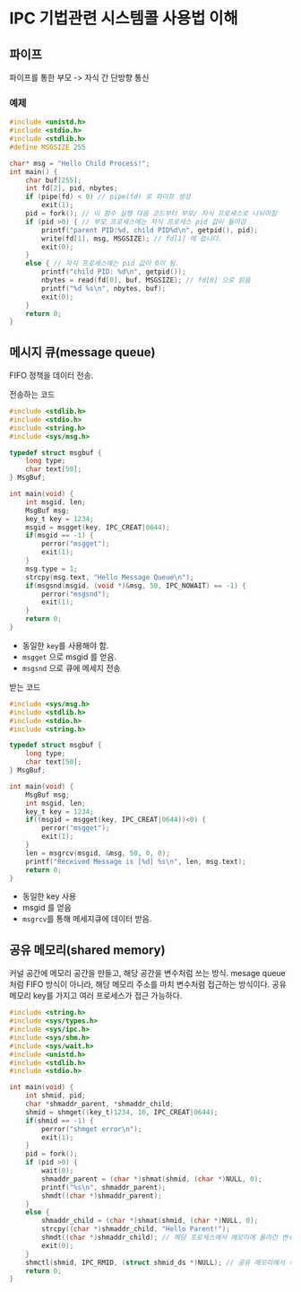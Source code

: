 # IPC 기법관련 시스템콜 사용법 이해

## 파이프

파이프를 통한 부모 -> 자식 간 단방향 통신

### 예제

```c
#include <unistd.h>
#include <stdio.h>
#include <stdlib.h>
#define MSGSIZE 255

char* msg = "Hello Child Process!";
int main() {
    char buf[255];
    int fd[2], pid, nbytes;
    if (pipe(fd) < 0) // pipe(fd) 로 파이프 생성
        exit(1);
    pid = fork(); // 이 함수 실행 다음 코드부터 부모/ 자식 프로세스로 나뉘어짐
    if (pid >0) { // 부모 프로세스에는 자식 프로세스 pid 값이 들어감
        printf("parent PID:%d, child PID%d\n", getpid(), pid);
        write(fd[1], msg, MSGSIZE); // fd[1] 에 씁니다.
        exit(0);
    }
    else { // 자식 프로세스에는 pid 값이 0이 됨.
        printf("child PID: %d\n", getpid());
        nbytes = read(fd[0], buf, MSGSIZE); // fd[0] 으로 읽음
        printf("%d %s\n", nbytes, buf);
        exit(0);
    }
    return 0;
}
```

## 메시지 큐(message queue)

FIFO 정책을 데이터 전송.

전송하는 코드

```c
#include <stdlib.h>
#include <stdio.h>
#include <string.h>
#include <sys/msg.h>

typedef struct msgbuf {
    long type;
    char text[50];
} MsgBuf;

int main(void) {
    int msgid, len;
    MsgBuf msg;
    key_t key = 1234;
    msgid = msgget(key, IPC_CREAT|0644);
    if(msgid == -1) {
        perror("msgget");
        exit(1);
    }
    msg.type = 1;
    strcpy(msg.text, "Hello Message Queue\n");
    if(msgsnd(msgid, (void *)&msg, 50, IPC_NOWAIT) == -1) {
        perror("msgsnd");
        exit(1);
    }
    return 0;
}
```

- 동일한 `key`를 사용해야 함.
- `msgget` 으로 msgid 를 얻음.
- `msgsnd` 으로 큐에 메세지 전송

받는 코드

```c
#include <sys/msg.h>
#include <stdlib.h>
#include <stdio.h>
#include <string.h>

typedef struct msgbuf {
    long type;
    char text[50];
} MsgBuf;

int main(void) {
    MsgBuf msg;
    int msgid, len;
    key_t key = 1234;
    if((msgid = msgget(key, IPC_CREAT|0644))<0) {
        perror("msgget");
        exit(1);
    }
    len = msgrcv(msgid, &msg, 50, 0, 0);
    printf("Received Message is [%d] %s\n", len, msg.text);
    return 0;
}
```

- 동일한 key 사용
- msgid 를 얻음
- `msgrcv`를 통해 메세지큐에 데이터 받음.

## 공유 메모리(shared memory)

커널 공간에 메모리 공간을 만들고, 해당 공간을 변수처럼 쓰는 방식. mesage queue 처럼 FIFO 방식이 아니라, 해당 메모리 주소를 마치 변수처럼 접근하는 방식이다. 공유 메모리 key를 가지고 여러 프로세스가 접근 가능하다.

```c
#include <string.h>
#include <sys/types.h>
#include <sys/ipc.h>
#include <sys/shm.h>
#include <sys/wait.h>
#include <unistd.h>
#include <stdlib.h>
#include <stdio.h>

int main(void) {
    int shmid, pid;
    char *shmaddr_parent, *shmaddr_child;
    shmid = shmget((key_t)1234, 10, IPC_CREAT|0644);
    if(shmid == -1) {
        perror("shmget error\n");
        exit(1);
    }
    pid = fork();
    if (pid >0) {
        wait(0);
        shmaddr_parent = (char *)shmat(shmid, (char *)NULL, 0);
        printf("%s\n", shmaddr_parent);
        shmdt((char *)shmaddr_parent);
    }
    else {
        shmaddr_child = (char *)shmat(shmid, (char *)NULL, 0);
        strcpy((char *)shmaddr_child, "Hello Parent!");
        shmdt((char *)shmaddr_child); // 해당 프로세스에서 메모리에 올라간 변수 삭제
        exit(0);
    }
    shmctl(shmid, IPC_RMID, (struct shmid_ds *)NULL); // 공유 메모리에서 삭제
    return 0;
}
```
